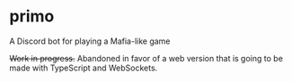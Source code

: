 # primo
 A Discord bot for playing a Mafia-like game

~~Work in progress.~~ Abandoned in favor of a web version that is going to be made with TypeScript and WebSockets.
